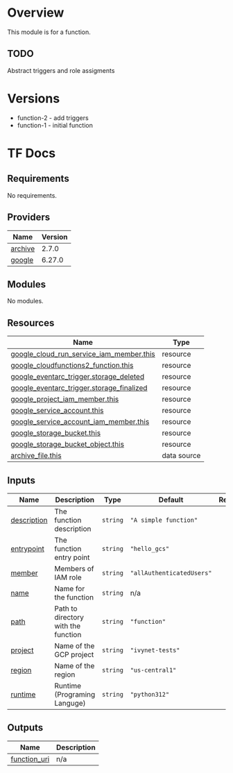 # Overview

This module is for a function.

## TODO

Abstract triggers and role assigments

# Versions
- function-2 - add triggers
- function-1 - initial function

# TF Docs
<!-- BEGIN_TF_DOCS -->
## Requirements

No requirements.

## Providers

| Name | Version |
|------|---------|
| <a name="provider_archive"></a> [archive](#provider\_archive) | 2.7.0 |
| <a name="provider_google"></a> [google](#provider\_google) | 6.27.0 |

## Modules

No modules.

## Resources

| Name | Type |
|------|------|
| [google_cloud_run_service_iam_member.this](https://registry.terraform.io/providers/hashicorp/google/latest/docs/resources/cloud_run_service_iam_member) | resource |
| [google_cloudfunctions2_function.this](https://registry.terraform.io/providers/hashicorp/google/latest/docs/resources/cloudfunctions2_function) | resource |
| [google_eventarc_trigger.storage_deleted](https://registry.terraform.io/providers/hashicorp/google/latest/docs/resources/eventarc_trigger) | resource |
| [google_eventarc_trigger.storage_finalized](https://registry.terraform.io/providers/hashicorp/google/latest/docs/resources/eventarc_trigger) | resource |
| [google_project_iam_member.this](https://registry.terraform.io/providers/hashicorp/google/latest/docs/resources/project_iam_member) | resource |
| [google_service_account.this](https://registry.terraform.io/providers/hashicorp/google/latest/docs/resources/service_account) | resource |
| [google_service_account_iam_member.this](https://registry.terraform.io/providers/hashicorp/google/latest/docs/resources/service_account_iam_member) | resource |
| [google_storage_bucket.this](https://registry.terraform.io/providers/hashicorp/google/latest/docs/resources/storage_bucket) | resource |
| [google_storage_bucket_object.this](https://registry.terraform.io/providers/hashicorp/google/latest/docs/resources/storage_bucket_object) | resource |
| [archive_file.this](https://registry.terraform.io/providers/hashicorp/archive/latest/docs/data-sources/file) | data source |

## Inputs

| Name | Description | Type | Default | Required |
|------|-------------|------|---------|:--------:|
| <a name="input_description"></a> [description](#input\_description) | The function description | `string` | `"A simple function"` | no |
| <a name="input_entrypoint"></a> [entrypoint](#input\_entrypoint) | The function entry point | `string` | `"hello_gcs"` | no |
| <a name="input_member"></a> [member](#input\_member) | Members of IAM role | `string` | `"allAuthenticatedUsers"` | no |
| <a name="input_name"></a> [name](#input\_name) | Name for the function | `string` | n/a | yes |
| <a name="input_path"></a> [path](#input\_path) | Path to directory with the function | `string` | `"function"` | no |
| <a name="input_project"></a> [project](#input\_project) | Name of the GCP project | `string` | `"ivynet-tests"` | no |
| <a name="input_region"></a> [region](#input\_region) | Name of the region | `string` | `"us-central1"` | no |
| <a name="input_runtime"></a> [runtime](#input\_runtime) | Runtime (Programing Languge) | `string` | `"python312"` | no |

## Outputs

| Name | Description |
|------|-------------|
| <a name="output_function_uri"></a> [function\_uri](#output\_function\_uri) | n/a |
<!-- END_TF_DOCS -->
